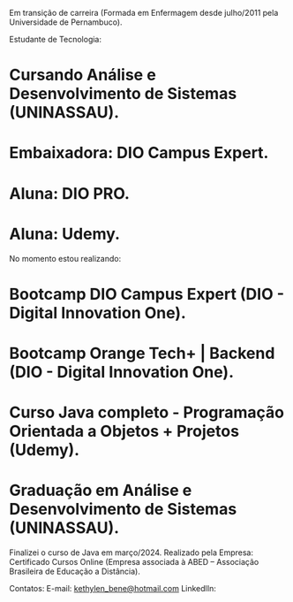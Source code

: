 Em transição de carreira (Formada em Enfermagem desde julho/2011 pela Universidade de Pernambuco).

Estudante de Tecnologia:
# Cursando Análise e Desenvolvimento de Sistemas (UNINASSAU).
# Embaixadora: DIO Campus Expert.
# Aluna: DIO PRO.
# Aluna: Udemy.

No momento estou realizando:
# Bootcamp DIO Campus Expert (DIO - Digital Innovation One).
# Bootcamp Orange Tech+ | Backend (DIO - Digital Innovation One).
# Curso Java completo - Programação Orientada a Objetos + Projetos (Udemy).
# Graduação em Análise e Desenvolvimento de Sistemas (UNINASSAU).

Finalizei o curso de Java em março/2024.
Realizado pela Empresa: Certificado Cursos Online (Empresa associada à ABED – Associação Brasileira de Educação a Distância).

Contatos:
E-mail: kethylen_bene@hotmail.com
LinkedlIn: 

